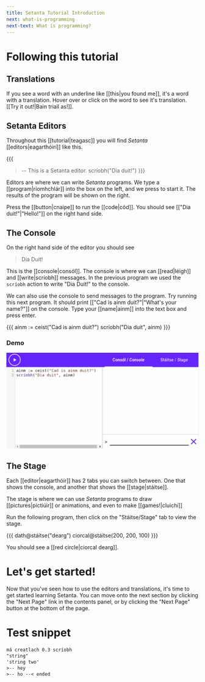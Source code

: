 ```yaml
---
title: Setanta Tutorial Introduction
next: what-is-programming
next-text: What is programming?
---
```


# Following this tutorial

## Translations

If you see a word with an underline like [[this|you found me]], it's a word with a translation.
Hover over or click on the word to see it's translation. [[Try it out!|Bain triail as!]].

## Setanta Editors

Throughout this [[tutorial|teagasc]] you will find *Setanta* [[editors|eagarthóirí]] like this.

{{{
>-- This is a Setanta editor.
scríobh("Dia duit!")
}}}

Editors are where we can write *Setanta* programs. We type a [[program|ríomhchlár]] into the box on the left, and we press <iron-icon class="play" icon="av:play-arrow"></iron-icon> to start it.
The results of the program will be shown on the right.

Press the <iron-icon class="play" icon="av:play-arrow"></iron-icon> [[button|cnaipe]] to run the [[code|cód]].
You should see [["Dia duit!"|&quot;Hello!&quot;]] on the right hand side.

## The Console

On the right hand side of the editor you should see

> Dia Duit!

This is the [[console|consól]]. The console is where we can [[read|léigh]] and [[write|scríobh]] messages. In the previous program we used the `scríobh` action to write "Dia Duit!" to the console.

We can also use the console to send messages to the program. Try running this next program. It should print [["Cad is ainm duit?"|&quot;What's your name?&quot;]] on the console. Type your [[name|ainm]] into the text box and press enter.

{{{
ainm := ceist("Cad is ainm duit?")
scríobh("Dia duit", ainm)
}}}

### Demo 

![Entering your name](assets/intro-name.gif)

## The Stage

Each [[editor|eagarthóir]] has 2 tabs you can switch between. One that shows the console, and another that shows the [[stage|stáitse]].

The stage is where we can use *Setanta* programs to draw [[pictures|pictiúir]] or animations, and even to make [[games!|cluichí]]

Run the following program, then click on the "Stáitse/Stage" tab to view the stage.

{{{
dath@stáitse("dearg")
ciorcal@stáitse(200, 200, 100)
}}}

You should see a [[red circle|ciorcal dearg]].

# Let's get started!

Now that you've seen how to use the editors and translations, it's time to get started learning Setanta. You can move onto the next section by clicking the "Next Page" link in the contents panel, or by clicking the "Next Page" button at the bottom of the page.

# Test snippet

```{.setanta .numberLines}
má creatlach 0.3 scríobh
"string"
'string two'
>-- hey
>-- ho --< ended
```
